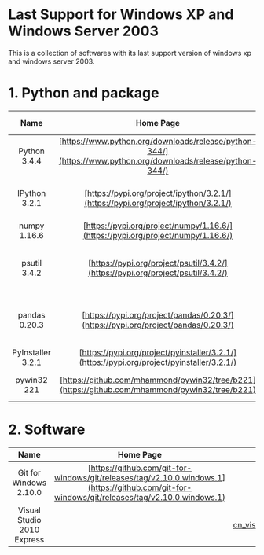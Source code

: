 # Last Support for Windows XP and Windows Server 2003
This is a collection of softwares with its last support version of windows xp and windows server 2003.

# 1. Python and package
| Name | Home Page | Download Link |
| :-: | :-: | :-: |
| Python 3.4.4 | [https://www.python.org/downloads/release/python-344/](https://www.python.org/downloads/release/python-344/) | [python-3.4.4.msi](https://www.python.org/ftp/python/3.4.4/python-3.4.4.msi) |
| IPython 3.2.1 | [https://pypi.org/project/ipython/3.2.1/](https://pypi.org/project/ipython/3.2.1/) | [ipython-3.2.1-py3-none-any.whl](https://files.pythonhosted.org/packages/df/55/a4d517c8d0d163419eb00fb17c09b71931ce04bce433adbde569f32331dc/ipython-3.2.1-py3-none-any.whl) |
| numpy 1.16.6 | [https://pypi.org/project/numpy/1.16.6/](https://pypi.org/project/numpy/1.16.6/) | [numpy-1.16.6.zip](https://files.pythonhosted.org/packages/b7/6f/24647f014eef9b67a24adfcbcd4f4928349b4a0f8393b3d7fe648d4d2de3/numpy-1.16.6.zip) |
| psutil 3.4.2 | [https://pypi.org/project/psutil/3.4.2/](https://pypi.org/project/psutil/3.4.2/) | [psutil-3.4.2-cp34-none-win32.whl](https://files.pythonhosted.org/packages/dc/8b/df5d7dcfe8fc5db0c303e518ce12b7117cb70e1cbb29c0396ea6e36fc7a2/psutil-3.4.2-cp34-none-win32.whl) |
| pandas 0.20.3 | [https://pypi.org/project/pandas/0.20.3/](https://pypi.org/project/pandas/0.20.3/) | [pandas-0.20.3-cp34-cp34m-win32.whl](https://files.pythonhosted.org/packages/ac/64/5d19505cab19bea543974cf6f925dd26ff4cdd68cec5553e9417ecd5775d/pandas-0.20.3-cp34-cp34m-win32.whl) |
| PyInstaller 3.2.1 | [https://pypi.org/project/pyinstaller/3.2.1/](https://pypi.org/project/pyinstaller/3.2.1/) | [PyInstaller-3.2.1.tar.bz2](https://files.pythonhosted.org/packages/3f/d2/3515242cc5cfed12706506d17728a7ee0b8cf33840e250357fd793a94607/PyInstaller-3.2.1.tar.bz2) |
| pywin32 221 | [https://github.com/mhammond/pywin32/tree/b221](https://github.com/mhammond/pywin32/tree/b221) | [pywin32-221.win32-py3.4.exe](https://sourceforge.net/projects/pywin32/files/pywin32/Build%20221/pywin32-221.win32-py3.4.exe/download) |

# 2. Software
| Name | Home Page | Download Link |
| :-: | :-: | :-: |
| Git for Windows 2.10.0 | [https://github.com/git-for-windows/git/releases/tag/v2.10.0.windows.1](https://github.com/git-for-windows/git/releases/tag/v2.10.0.windows.1) | [Git-2.10.0-32-bit.exe](https://github.com/git-for-windows/git/releases/download/v2.10.0.windows.1/Git-2.10.0-32-bit.exe) |
| Visual Studio 2010 Express |  | [cn_visual_studio_2010_express_x86_dvd_532024.iso](ed2k://&#124;file&#124;cn_visual_studio_2010_express_x86_dvd_532024.iso&#124;1884567552&#124;3BB6EFEECD4966BE6DFAAB5D579A80CF&#124;/) |
